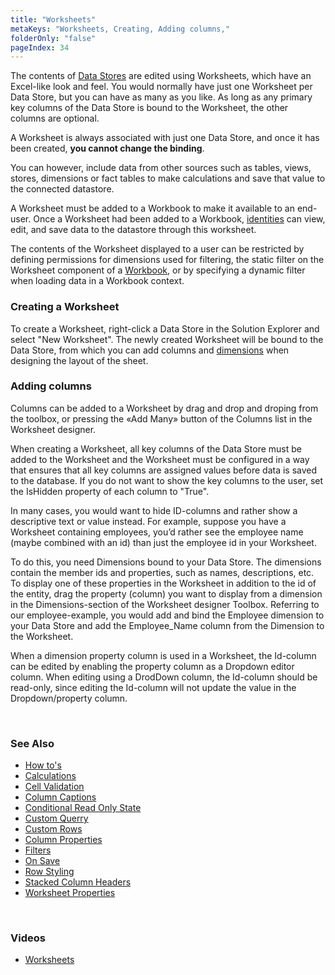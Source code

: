 ```yaml
---
title: "Worksheets"
metaKeys: "Worksheets, Creating, Adding columns,"
folderOnly: "false"
pageIndex: 34
---
```


The contents of [Data Stores](datastores.md) are edited using Worksheets, which have an Excel-like look and feel. You would normally have just one Worksheet per Data Store, but you can have as many as you like. As long as any primary key columns of the Data Store is bound to the Worksheet, the other columns are optional.

A Worksheet is always associated with just one Data Store, and once it has been created, **you cannot change the binding**.

You can however, include data from other sources such as tables, views, stores, dimensions or fact tables to make calculations and save that value to the connected datastore.

A Worksheet must be added to a Workbook to make it available to an end-user. Once a Worksheet had been added to a Workbook, [identities](accesscontrol/identities.md) can view, edit, and save data to the datastore through this worksheet.

The contents of the Worksheet displayed to a user can be restricted by defining permissions for dimensions used for filtering, the static filter on the Worksheet component of a [Workbook](workbooks.md), or by specifying a dynamic filter when loading data in a Workbook context.
<br/>

### Creating a Worksheet

To create a Worksheet, right-click a Data Store in the Solution Explorer and select "New Worksheet". The newly created Worksheet will be bound to the Data Store, from which you can add columns and [dimensions](dimensions.md) when designing the layout of the sheet.
<br/>

### Adding columns

Columns can be added to a Worksheet by drag and drop and droping from the toolbox, or pressing the «Add Many» button of the Columns list in the Worksheet designer.

When creating a Worksheet, all key columns of the Data Store must be added to the Worksheet and the Worksheet must be configured in a way that ensures that all key columns are assigned values before data is saved to the database. If you do not want to show the key columns to the user, set the IsHidden property of each column to "True".

In many cases, you would want to hide ID-columns and rather show a descriptive text or value instead. For example, suppose you have a Worksheet containing employees, you’d rather see the employee name (maybe combined with an id) than just the employee id in your Worksheet.

To do this, you need Dimensions bound to your Data Store. The dimensions contain the member ids and properties, such as names, descriptions, etc. To display one of these properties in the Worksheet in addition to the id of the entity, drag the property (column) you want to display from a dimension in the Dimensions-section of the Worksheet designer Toolbox.
Referring to our employee-example, you would add and bind the Employee dimension to your Data Store and add the Employee_Name column from the Dimension to the Worksheet.

When a dimension property column is used in a Worksheet, the Id-column can be edited by enabling the property column as a Dropdown editor column. When editing using a DrodDown column, the Id-column should be read-only, since editing the Id-column will not update the value in the Dropdown/property column.

<br/>

### See Also

- [How to's](worksheets/howto.md)
- [Calculations](worksheets/calculations.md)
- [Cell Validation](worksheets/cellvalidation.md)
- [Column Captions](worksheets/colcaptions.md)
- [Conditional Read Only State](worksheets/conditcellreadonly.md)
- [Custom Querry](worksheets/customquery.md)
- [Custom Rows](worksheets/customrows.md)
- [Column Properties](worksheets/columnproperties.md)
- [Filters](worksheets/filters.md)
- [On Save](worksheets/onsave.md)
- [Row Styling](worksheets/rowstyling.md)
- [Stacked Column Headers](worksheets/stackedcolhead.md)
- [Worksheet Properties](worksheets/wproperties.md)

<br/>

### Videos

- [Worksheets](../videos/worksheet.md)

